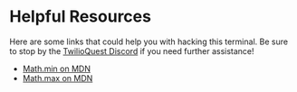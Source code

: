 # Helpful Resources

Here are some links that could help you with hacking this terminal. Be sure to stop by the [TwilioQuest Discord](https://twil.io/tq-discord) if you need further assistance!

- [Math.min on MDN](https://developer.mozilla.org/en-US/docs/Web/JavaScript/Reference/Global_Objects/Math/min)
- [Math.max on MDN](https://developer.mozilla.org/en-US/docs/Web/JavaScript/Reference/Global_Objects/Math/max)
